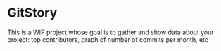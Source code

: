 # GitStory

This is a WIP project whose goal is to gather and show data about your project: top contributors, graph of number of commits per month, etc
